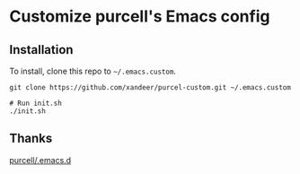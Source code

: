 # Customize purcell's Emacs config

## Installation

To install, clone this repo to `~/.emacs.custom`.

```
git clone https://github.com/xandeer/purcel-custom.git ~/.emacs.custom

# Run init.sh
./init.sh
```


## Thanks

[purcell/.emacs.d](https://github.com/purcell/emacs.d)
